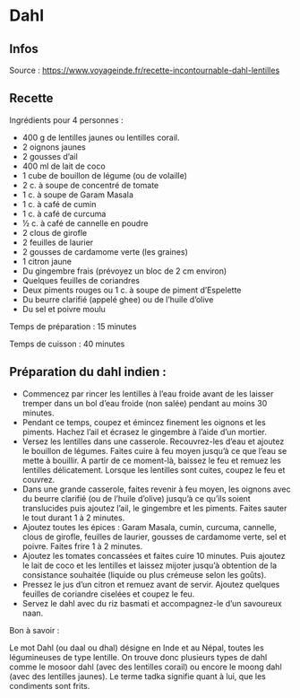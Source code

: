 # Dahl

## Infos

Source : https://www.voyageinde.fr/recette-incontournable-dahl-lentilles

## Recette

Ingrédients pour 4 personnes :

-   400 g de lentilles jaunes ou lentilles corail.
-   2 oignons jaunes
-   2 gousses d’ail
-   400 ml de lait de coco
-   1 cube de bouillon de légume (ou de volaille)
-   2 c. à soupe de concentré de tomate
-   1 c. à soupe de Garam Masala
-   1 c. à café de cumin
-   1 c. à café de curcuma
-   ½ c. à café de cannelle en poudre
-   2 clous de girofle
-   2 feuilles de laurier
-   2 gousses de cardamome verte (les graines)
-   1 citron jaune
-   Du gingembre frais (prévoyez un bloc de 2 cm environ)
-   Quelques feuilles de coriandres
-   Deux piments rouges ou 1 c. à soupe de piment d’Espelette
-   Du beurre clarifié (appelé ghee) ou de l’huile d’olive
-   Du sel et poivre moulu

Temps de préparation : 15 minutes

Temps de cuisson : 40 minutes

## Préparation du dahl indien :

-   Commencez par rincer les lentilles à l’eau froide avant de les laisser tremper dans un bol d’eau froide (non salée) pendant au moins 30 minutes.
-   Pendant ce temps, coupez et émincez finement les oignons et les piments. Hachez l’ail et écrasez le gingembre à l’aide d’un mortier.
-   Versez les lentilles dans une casserole. Recouvrez-les d’eau et ajoutez le bouillon de légumes. Faites cuire à feu moyen jusqu’à ce que l’eau se mette à bouillir. A partir de ce moment-là, baissez le feu et remuez les lentilles délicatement. Lorsque les lentilles sont cuites, coupez le feu et couvrez.
-   Dans une grande casserole, faites revenir à feu moyen, les oignons avec du beurre clarifié (ou de l’huile d’olive) jusqu’à ce qu’ils soient translucides puis ajoutez l’ail, le gingembre et les piments. Faites sauter le tout durant 1 à 2 minutes.
-   Ajoutez toutes les épices : Garam Masala, cumin, curcuma, cannelle, clous de girofle, feuilles de laurier, gousses de cardamome verte, sel et poivre. Faites frire 1 à 2 minutes.
-   Ajoutez les tomates concassées et faites cuire 10 minutes. Puis ajoutez le lait de coco et les lentilles et laissez mijoter jusqu’à obtention de la consistance souhaitée (liquide ou plus crémeuse selon les goûts).
-   Pressez le jus d’un citron et remuez avant de servir. Ajoutez quelques feuilles de coriandre ciselées et coupez le feu.
-   Servez le dahl avec du riz basmati et accompagnez-le d’un savoureux naan.

Bon à savoir :

Le mot Dahl (ou daal ou dhal) désigne en Inde et au Népal, toutes les légumineuses de type lentille. On trouve donc plusieurs types de dahl comme le mosoor dahl (avec des lentilles corail) ou encore le moong dahl (avec des lentilles jaunes). Le terme tadka signifie quant à lui, que les condiments sont frits.
